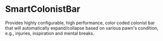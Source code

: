 # SmartColonistBar
Provides highly configurable, high performance, color coded colonist bar that will automatically expand/collapse based on various pawn's condition, e.g., injuries, inspiration and mental breaks.

